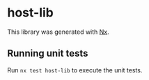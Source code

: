 # host-lib

This library was generated with [Nx](https://nx.dev).

## Running unit tests

Run `nx test host-lib` to execute the unit tests.

